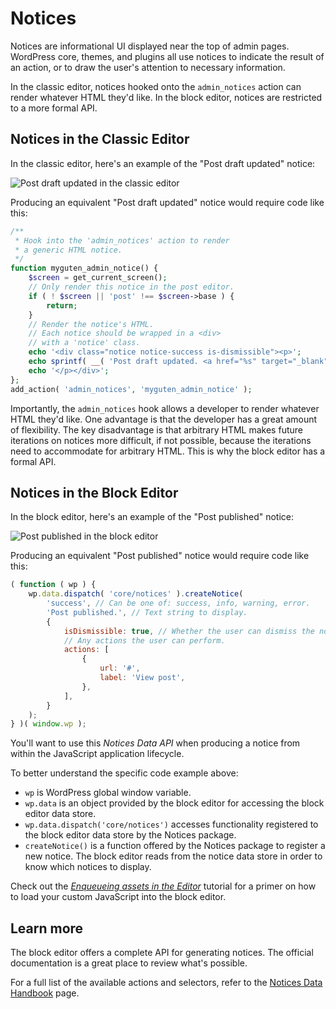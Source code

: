 # Notices

Notices are informational UI displayed near the top of admin pages. WordPress core, themes, and plugins all use notices to indicate the result of an action, or to draw the user's attention to necessary information.

In the classic editor, notices hooked onto the `admin_notices` action can render whatever HTML they'd like. In the block editor, notices are restricted to a more formal API.

## Notices in the Classic Editor

In the classic editor, here's an example of the "Post draft updated" notice:

![Post draft updated in the classic editor](https://raw.githubusercontent.com/WordPress/gutenberg/HEAD/docs/how-to-guides/notices/classic-editor-notice.png)

Producing an equivalent "Post draft updated" notice would require code like this:

```php
/**
 * Hook into the 'admin_notices' action to render
 * a generic HTML notice.
 */
function myguten_admin_notice() {
	$screen = get_current_screen();
	// Only render this notice in the post editor.
	if ( ! $screen || 'post' !== $screen->base ) {
		return;
	}
	// Render the notice's HTML.
	// Each notice should be wrapped in a <div>
	// with a 'notice' class.
	echo '<div class="notice notice-success is-dismissible"><p>';
	echo sprintf( __( 'Post draft updated. <a href="%s" target="_blank">Preview post</a>' ), get_preview_post_link() );
	echo '</p></div>';
};
add_action( 'admin_notices', 'myguten_admin_notice' );
```

Importantly, the `admin_notices` hook allows a developer to render whatever HTML they'd like. One advantage is that the developer has a great amount of flexibility. The key disadvantage is that arbitrary HTML makes future iterations on notices more difficult, if not possible, because the iterations need to accommodate for arbitrary HTML. This is why the block editor has a formal API.

## Notices in the Block Editor

In the block editor, here's an example of the "Post published" notice:

![Post published in the block editor](https://raw.githubusercontent.com/WordPress/gutenberg/HEAD/docs/how-to-guides/notices/block-editor-notice.png)

Producing an equivalent "Post published" notice would require code like this:

```js
( function ( wp ) {
	wp.data.dispatch( 'core/notices' ).createNotice(
		'success', // Can be one of: success, info, warning, error.
		'Post published.', // Text string to display.
		{
			isDismissible: true, // Whether the user can dismiss the notice.
			// Any actions the user can perform.
			actions: [
				{
					url: '#',
					label: 'View post',
				},
			],
		}
	);
} )( window.wp );
```

You'll want to use this _Notices Data API_ when producing a notice from within the JavaScript application lifecycle.

To better understand the specific code example above:

-   `wp` is WordPress global window variable.
-   `wp.data` is an object provided by the block editor for accessing the block editor data store.
-   `wp.data.dispatch('core/notices')` accesses functionality registered to the block editor data store by the Notices package.
-   `createNotice()` is a function offered by the Notices package to register a new notice. The block editor reads from the notice data store in order to know which notices to display.

Check out the [_Enqueueing assets in the Editor_](/docs/how-to-guides/enqueueing-assets-in-the-editor.md) tutorial for a primer on how to load your custom JavaScript into the block editor.

## Learn more

The block editor offers a complete API for generating notices. The official documentation is a great place to review what's possible.

For a full list of the available actions and selectors, refer to the [Notices Data Handbook](/docs/reference-guides/data/data-core-notices.md) page.
